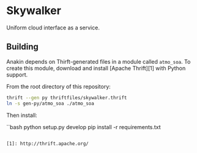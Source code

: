 Skywalker
=========

Uniform cloud interface as a service.

Building
--------

Anakin depends on Thirft-generated files in a module called `atmo_soa`. To create this module, download and install [Apache Thrift][1] with Python support.

From the root directory of this repository:

```bash
thrift --gen py thriftfiles/skywalker.thrift
ln -s gen-py/atmo_soa ./atmo_soa
```

Then install:

``bash
python setup.py develop
pip install -r requirements.txt
```

[1]: http://thrift.apache.org/
